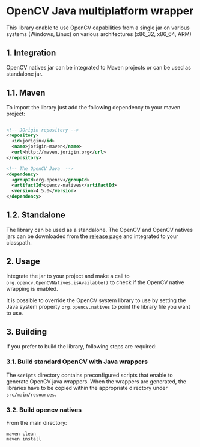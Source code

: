 # OpenCV Java multiplatform wrapper
This library enable to use OpenCV capabilities from a single jar on various systems (Windows, Linux) on various architectures (x86_32, x86_64, ARM)

## 1. Integration
OpenCV natives jar can be integrated to Maven projects or can be used as standalone jar.

## 1.1. Maven
To import the library just add the following dependency to your maven project:
```xml

<!-- JOrigin repository -->          
<repository>
  <id>jorigin</id>
  <name>jorigin-maven</name>
  <url>http://maven.jorigin.org</url>
</repository>

<!-- The OpenCV Java  -->
<dependency>
  <groupId>org.opencv</groupId>
  <artifactId>opencv-natives</artifactId>
  <version>4.5.0</version>
</dependency>
```

## 1.2. Standalone
The library can be used as a standalone. The OpenCV and OpenCV natives jars can be downloaded from the [release page](https://github.com/jseinturier/opencv-natives/releases/) and integrated to your classpath. 

## 2. Usage
Integrate the jar to your project and make a call to ``org.opencv.OpenCVNatives.isAvailable()`` to check if the OpenCV native wrapping is enabled.

It is possible to override the OpenCV system library to use by setting the Java system property ``org.opencv.natives`` to point the library file you want to use.

## 3. Building
If you prefer to build the library, following steps are required:

### 3.1. Build standard OpenCV with Java wrappers
The ``scripts`` directory contains preconfigured scripts that enable to generate OpenCV java wrappers. When the wrappers are generated, the libraries have to be copied within the appropriate directory under ``src/main/resources``.

### 3.2. Build opencv natives
From the main directory:
```batch
maven clean
maven install
```
